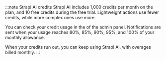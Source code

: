 :::note Strapi AI credits
Strapi AI includes 1,000 credits per month on the <GrowthBadge noTooltip /> plan, and 10 free credits during the free trial.
Lightweight actions use fewer credits, while more complex ones use more.

You can check your credit usage in the <ExternalLink to="http://localhost:1337/admin/settings/application-infos" text="Settings Overview" /> of the admin panel.
Notifications are sent when your usage reaches 80%, 85%, 90%, 95%, and 100% of your monthly allowance. 
<!-- You’ll also receive an email notification at 85%. -->

When your credits run out, you can keep using Strapi AI, with overages billed monthly.
:::